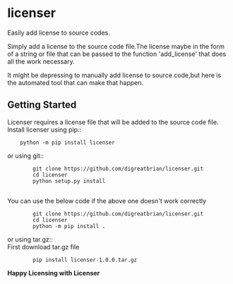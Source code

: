 # licenser
Easily add license to source codes.

Simply add a license to the source code file.The license maybe in the form of a string or file that can be passed to the function 'add_license' that does all the work necessary.

It might be depressing to manually add license to source code,but here is the automated tool that can make that happen.

## Getting Started

Licenser requires a license file that will be added to the source code file.
Install licenser using pip::
          
        python -m pip install licenser

or using git::
```
        git clone https://github.com/digreatbrian/licenser.git
        cd licenser
        python setup.py install
```
##
You can use the below code if the above one doesn't work correctly
```
        git clone https://github.com/digreatbrian/licenser.git
        cd licenser
        python -m pip install .

```
or using tar.gz::<br>
First download tar.gz file
```
        pip install licenser-1.0.0.tar.gz
```
<b>Happy Licensing with Licenser</b>
